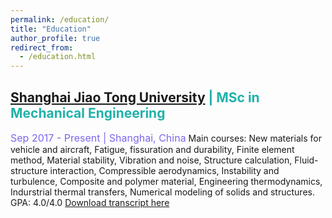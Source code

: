 ```yaml
---
permalink: /education/
title: "Education"
author_profile: true
redirect_from: 
  - /education.html
---
```


## <font color="#20B2AA"><a href="http://en.sjtu.edu.cn/">Shanghai Jiao Tong University</a> | MSc in Mechanical Engineering</font>
<font color="#7B68EE" size = "3">Sep 2017 - Present | Shanghai, China</font>
Main courses: New materials for vehicle and aircraft, Fatigue, fissuration and durability, Finite element method, Material stability, Vibration and noise, Structure calculation, Fluid-structure interaction, Compressible aerodynamics, Instability and turbulence, Composite and polymer material,  Engineering thermodynamics, Indurstrial thermal transfers, Numerical modeling of solids and structures.
GPA: 4.0/4.0
[Download transcript here](http://academicpages.github.io/files/TranscriptMaster_AnboCao.pdf.pdf)
